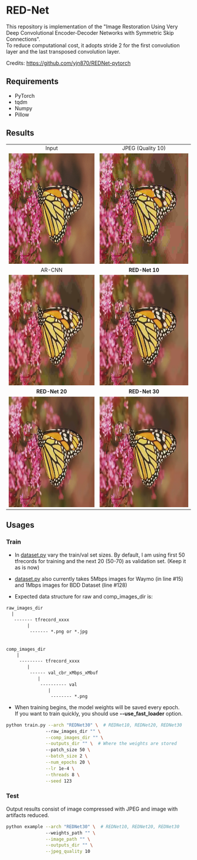 # RED-Net

This repository is implementation of the "Image Restoration Using Very Deep Convolutional Encoder-Decoder Networks with Symmetric Skip Connections". <br />
To reduce computational cost, it adopts stride 2 for the first convolution layer and the last transposed convolution layer.

Credits: https://github.com/yjn870/REDNet-pytorch

## Requirements
- PyTorch
- tqdm
- Numpy
- Pillow

## Results

<table>
    <tr>
        <td><center>Input</center></td>
        <td><center>JPEG (Quality 10)</center></td>
    </tr>
    <tr>
    	<td>
    		<center><img src="./data/monarch.bmp" height="300"></center>
    	</td>
    	<td>
    		<center><img src="./data/monarch_jpeg_q10.png" height="300"></center>
    	</td>
    </tr>
    <tr>
        <td><center>AR-CNN</center></td>
        <td><center><b>RED-Net 10</b></center></td>
    </tr>
    <tr>
        <td>
        	<center><img src="./data/monarch_ARCNN.png" height="300"></center>
        </td>
        <td>
        	<center><img src="./data/monarch_REDNet10.png" height="300"></center>
        </td>
    </tr>
    <tr>
        <td><center><b>RED-Net 20</b></center></td>
        <td><center><b>RED-Net 30</b></center></td>
    </tr>
    <tr>
        <td>
        	<center><img src="./data/monarch_REDNet20.png" height="300"></center>
        </td>
        <td>
        	<center><img src="./data/monarch_REDNet30.png" height="300"></center>
        </td>
    </tr>
</table>

## Usages

### Train

- In [dataset.py](dataset.py) vary the train/val set sizes. By default, I am using first 50 tfrecords for training and the next 20 (50-70) as validation set. (Keep it as is now)

- [dataset.py](dataset.py) also currently takes 5Mbps images for Waymo (in line #15) and 1Mbps images for BDD Dataset (line #128)

- Expected data structure for raw and comp_images_dir is:

```
raw_images_dir
  |
   ------- tfrecord_xxxx
        |
         ------- *.png or *.jpg


comp_images_dir 
    |
     --------- tfrecord_xxxx
        |
         ------ val_cbr_xMbps_xMbuf
            |
             ---------- val 
                |
                 -------- *.png
```

- When training begins, the model weights will be saved every epoch. <br />
If you want to train quickly, you should use **--use_fast_loader** option.

```bash
python train.py --arch "REDNet30" \  # REDNet10, REDNet20, REDNet30               
               --raw_images_dir "" \
               --comp_images_dir "" \
               --outputs_dir "" \  # Where the weights are stored
               --patch_size 50 \
               --batch_size 2 \
               --num_epochs 20 \
               --lr 1e-4 \
               --threads 8 \
               --seed 123            
```

### Test

Output results consist of image compressed with JPEG and image with artifacts reduced.

```bash
python example --arch "REDNet30" \  # REDNet10, REDNet20, REDNet30
               --weights_path "" \
               --image_path "" \
               --outputs_dir "" \
               --jpeg_quality 10               
```
